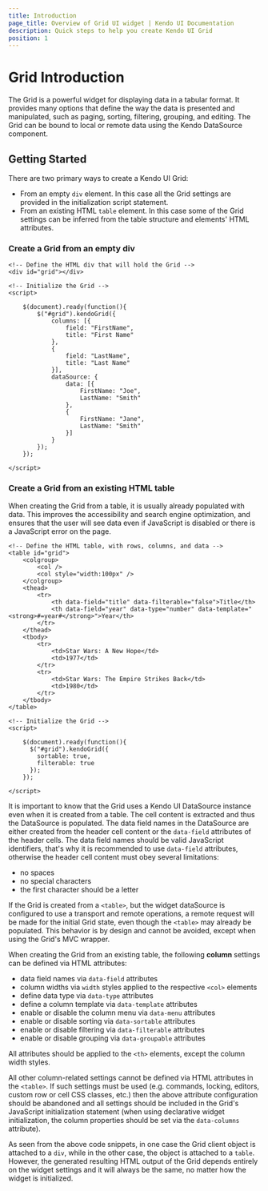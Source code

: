 ```yaml
---
title: Introduction
page_title: Overview of Grid UI widget | Kendo UI Documentation
description: Quick steps to help you create Kendo UI Grid
position: 1
---
```


# Grid Introduction

The Grid is a powerful widget for displaying data in a tabular format. It provides many options that define the way the data is presented and manipulated, such as paging, sorting, filtering, grouping, and editing. The Grid can be bound to local or remote data using the Kendo DataSource component.

## Getting Started

There are two primary ways to create a Kendo UI Grid:

* From an empty `div` element. In this case all the Grid settings are provided in the initialization script statement.
* From an existing HTML `table` element. In this case some of the Grid settings can be inferred from the table structure and elements' HTML attributes.

### Create a Grid from an empty div

    <!-- Define the HTML div that will hold the Grid -->
    <div id="grid"></div>

    <!-- Initialize the Grid -->
    <script>

        $(document).ready(function(){
            $("#grid").kendoGrid({
                columns: [{
                    field: "FirstName",
                    title: "First Name"
                },
                {
                    field: "LastName",
                    title: "Last Name"
                }],
                dataSource: {
                    data: [{
                        FirstName: "Joe",
                        LastName: "Smith"
                    },
                    {
                        FirstName: "Jane",
                        LastName: "Smith"
                    }]
                }
            });
        });

    </script>

### Create a Grid from an existing HTML table

When creating the Grid from a table, it is usually already populated with data. This improves the accessibility and search engine optimization,
and ensures that the user will see data even if JavaScript is disabled or there is a JavaScript error on the page.

    <!-- Define the HTML table, with rows, columns, and data -->
    <table id="grid">
        <colgroup>
            <col />
            <col style="width:100px" />
        </colgroup>
        <thead>
            <tr>
                <th data-field="title" data-filterable="false">Title</th>
                <th data-field="year" data-type="number" data-template="<strong>#=year#</strong>">Year</th>
            </tr>
        </thead>
        <tbody>
            <tr>
                <td>Star Wars: A New Hope</td>
                <td>1977</td>
            </tr>
            <tr>
                <td>Star Wars: The Empire Strikes Back</td>
                <td>1980</td>
            </tr>
        </tbody>
    </table>

    <!-- Initialize the Grid -->
    <script>

        $(document).ready(function(){
          $("#grid").kendoGrid({
            sortable: true,
            filterable: true
          });
        });

    </script>

It is important to know that the Grid uses a Kendo UI DataSource instance even when it is created from a table. The cell content is extracted and thus the DataSource is populated.
The data field names in the DataSource are either created from the header cell content or the `data-field` attributes of the header cells.
The data field names should be valid JavaScript identifiers, that's why it is recommended to use `data-field` attributes, otherwise the header cell content must obey several limitations:

* no spaces
* no special characters
* the first character should be a letter

If the Grid is created from a `<table>`, but the widget dataSource is configured to use a transport and remote operations, a remote request will be made for the initial Grid state,
even though the `<table>` may already be populated. This behavior is by design and cannot be avoided, except when using the Grid's MVC wrapper.

When creating the Grid from an existing table, the following **column** settings can be defined via HTML attributes:

* data field names via `data-field` attributes
* column widths via `width` styles applied to the respective `<col>` elements
* define data type via `data-type` attributes
* define a column template via `data-template` attributes
* enable or disable the column menu via `data-menu` attributes
* enable or disable sorting via `data-sortable` attributes
* enable or disable filtering via `data-filterable` attributes
* enable or disable grouping via `data-groupable` attributes

All attributes should be applied to the `<th>` elements, except the column width styles.

All other column-related settings cannot be defined via HTML attributes in the `<table>`. If such settings must be used (e.g. commands, locking, editors, custom row or cell CSS classes, etc.)
then the above attribute configuration should be abandoned and all settings should be included in the Grid's JavaScript initialization statement
(when using declarative widget initialization, the column properties should be set via the `data-columns` attribute).

As seen from the above code snippets, in one case the Grid client object is attached to a `div`, while in the other case, the object is attached to a `table`.
However, the generated resulting HTML output of the Grid depends entirely on the widget settings and it will always be the same, no matter how the widget is initialized.
